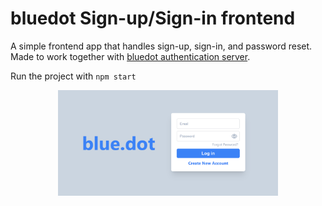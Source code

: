 # bluedot Sign-up/Sign-in frontend

A simple frontend app that handles sign-up, sign-in, and password reset. Made to work together with [bluedot authentication server](https://github.com/kasparas-ban/jwt-auth).

Run the project with `npm start`

<p align="center">
  <img alt="Light" src="./images/screenshot_1.png" width="70%">
</p>
